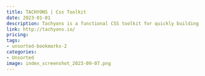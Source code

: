 ```yaml
---
title: TACHYONS | Css Toolkit
date: 2023-01-01
description: Tachyons is a functional CSS toolkit for quickly building responsive web applications, featuring a modular design and numerous pre-built styles.
link: http://tachyons.io/
pricing: 
tags: 
- unsorted-bookmarks-2 
categories: 
- Unsorted 
image: index_screenshot_2023-09-07.png
---
```

